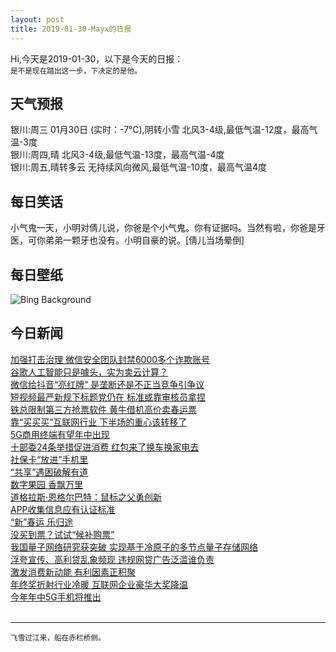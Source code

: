 ```yaml
---
layout: post
title: 2019-01-30-Mayx的日报
---
```


Hi,今天是2019-01-30，以下是今天的日报：<br><small>
是不是现在踏出这一步，下决定的是他。</small><!--more-->
## 天气预报
银川:周三 01月30日 (实时：-7℃),阴转小雪 北风3-4级,最低气温-12度，最高气温-3度<br>银川:周四,晴 北风3-4级,最低气温-13度，最高气温-4度<br>银川:周五,晴转多云 无持续风向微风,最低气温-10度，最高气温4度
## 每日笑话
小气鬼一天，小明对倩儿说，你爸是个小气鬼。你有证据吗。当然有啦，你爸是牙医，可你弟弟一颗牙也没有。小明自豪的说。[倩儿当场晕倒]
## 每日壁纸
![Bing Background](https://cn.bing.com/az/hprichbg/rb/UpHellyAa_EN-US4436392503_1920x1080.jpg "An old farm in the Shetland Islands, Scotland (© Michael Runkel/Getty Images)")
## 今日新闻

[加强打击治理 微信安全团队封禁6000多个诈欺账号](http://it.people.com.cn/n1/2019/0130/c1009-30598396.html)   
[谷歌人工智能只是噱头，实为卖云计算？](http://it.people.com.cn/n1/2019/0130/c1009-30598290.html)   
[微信给抖音“亮红牌” 是垄断还是不正当竞争引争议](http://it.people.com.cn/n1/2019/0130/c1009-30598171.html)   
[短视频最严新规下标题党仍在 标准或靠审核员拿捏](http://it.people.com.cn/n1/2019/0130/c1009-30598145.html)   
[铁总限制第三方抢票软件 黄牛借机高价卖春运票](http://it.people.com.cn/n1/2019/0130/c1009-30598127.html)   
[靠“买买买”互联网行业 下半场的重心该转移了](http://it.people.com.cn/n1/2019/0130/c1009-30598121.html)   
[5G商用终端有望年中出现](http://it.people.com.cn/n1/2019/0130/c1009-30597990.html)   
[十部委24条举措促进消费 红包来了换车换家电去](http://it.people.com.cn/n1/2019/0130/c1009-30597989.html)   
[社保卡“放进”手机里](http://it.people.com.cn/n1/2019/0130/c1009-30597986.html)   
[“共享”遇困破解有道](http://it.people.com.cn/n1/2019/0130/c1009-30597985.html)   
[数字果园 香飘万里](http://it.people.com.cn/n1/2019/0130/c1009-30597984.html)   
[道格拉斯·恩格尔巴特：鼠标之父勇创新](http://it.people.com.cn/n1/2019/0130/c1009-30597983.html)   
[APP收集信息应有认证标准](http://it.people.com.cn/n1/2019/0130/c1009-30597854.html)   
[“新”春运 乐归途](http://it.people.com.cn/n1/2019/0130/c1009-30597981.html)   
[没买到票？试试“候补购票”](http://it.people.com.cn/n1/2019/0130/c1009-30597968.html)   
[我国量子网络研究获突破 实现基于冷原子的多节点量子存储网络](http://it.people.com.cn/n1/2019/0130/c1009-30597965.html)   
[浮夸宣传、高利贷乱象频现 违规网贷广告泛滥谁负责](http://it.people.com.cn/n1/2019/0130/c1009-30597964.html)   
[激发消费新动能 有利因素正积聚](http://it.people.com.cn/n1/2019/0130/c1009-30597960.html)   
[年终奖折射行业冷暖 互联网企业豪华大奖降温](http://it.people.com.cn/n1/2019/0130/c1009-30597996.html)   
[今年年中5G手机将推出](http://it.people.com.cn/n1/2019/0130/c1009-30597980.html)   
<br />

***

<small>飞雪过江来，船在赤栏桥侧。</small>
